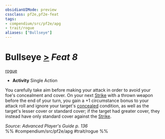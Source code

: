 ```yaml
---
obsidianUIMode: preview
cssclass: pf2e,pf2e-feat
tags:
- compendium/src/pf2e/apg
- trait/rogue
aliases: ["Bullseye"]
---
```

# Bullseye  [>](rules/core-rulebook/chapter-9-playing-the-game.md#Actions "Single Action") *Feat 8*  
[rogue](rules/traits/rogue.md "Rogue Class Trait")  

- **Activity** Single Action

You carefully take aim before making your attack in order to avoid your foe's concealment and cover. On your next [Strike](rules/actions/strike.md) with a thrown weapon before the end of your turn, you gain a +1 circumstance bonus to your attack roll and ignore your target's [concealed](rules/conditions.md#Concealed) condition, as well as the target's lesser cover or standard cover; if the target had greater cover, they instead have only standard cover against the [Strike](rules/actions/strike.md).

*Source: Advanced Player's Guide p. 136*  
%% #compendium/src/pf2e/apg #trait/rogue %%